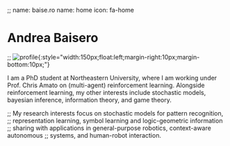 ;; name: baise.ro
name: home
icon: fa-home

# Andrea Baisero

;; ![profile][profile]{:style="width:150px;float:left;margin-right:10px;margin-bottom:10px;"}

[profile]: /static/img/profile.jpg

I am a PhD student at Northeastern University, where I am working under Prof.
Chris Amato on (multi-agent) reinforcement learning.  Alongside reinforcement
learning, my other interests include stochastic models, bayesian inference,
information theory, and game theory.

;; My research interests focus on stochastic models for pattern recognition,
;; representation learning, symbol learning and logic-geometric information
;; sharing with applications in general-purpose robotics, context-aware autonomous
;; systems, and human-robot interaction.
